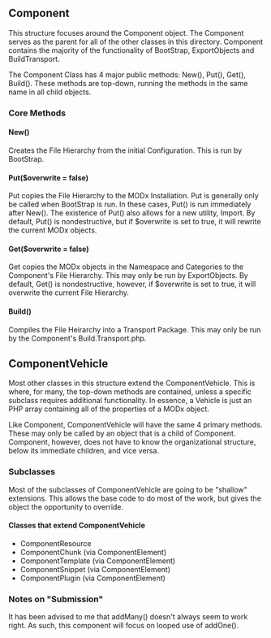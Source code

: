 
## Component

This structure focuses around the Component object. The Component serves as the parent for all of the other classes in this directory. Component contains the majority of the functionality of BootStrap, ExportObjects and BuildTransport.

The Component Class has 4 major public methods: New(), Put(), Get(), Build(). These methods are top-down, running the methods in the same name in all child objects. 

### Core Methods

#### New()
Creates the File Hierarchy from the initial Configuration. This is run by BootStrap.

#### Put($overwrite = false)
Put copies the File Hierarchy to the MODx Installation. Put is generally only be called when BootStrap is run. In these cases, Put() is run immediately after New(). The existence of Put() also allows for a new utility, Import. By default, Put() is nondestructive, but if $overwrite is set to true, it will rewrite the current MODx objects.

#### Get($overwrite = false)
Get copies the MODx objects in the Namespace and Categories to the Component's File Hierarchy. This may only be run by ExportObjects. By default, Get() is nondestructive, however, if $overwrite is set to true, it will overwrite the current File Hierarchy.

#### Build() 
Compiles the File Heirarchy into a Transport Package. This may only be run by the Component's Build.Transport.php. 

## ComponentVehicle

Most other classes in this structure extend the ComponentVehicle. This is where, for many, the top-down methods are contained, unless a specific subclass requires additional functionality. In essence, a Vehicle is just an PHP array containing all of the properties of a MODx object.

Like Component, ComponentVehicle will have the same 4 primary methods. These may only be called by an object that is a child of Component. Component, however, does not  have to know the organizational structure, below its immediate children, and vice versa. 

### Subclasses
Most of the subclasses of ComponentVehicle are going to be "shallow" extensions. This allows the base code to do most of the work, but gives the object the opportunity to override.

#### Classes that extend ComponentVehicle
* ComponentResource
* ComponentChunk (via ComponentElement)
* ComponentTemplate (via ComponentElement)
* ComponentSnippet (via ComponentElement)
* ComponentPlugin (via ComponentElement)

### Notes on "Submission"
It has been advised to me that addMany() doesn't always seem to work right. As such, this component will focus on looped use of addOne().